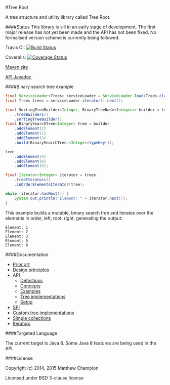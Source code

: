 #Tree Root

A tree structure and utility library called Tree Root.

####Status
This library is sill in an early stage of development. The first major release has not yet been made and the API has
not been fixed. No formalised version scheme is currently being followed.

Travis CI: [![Build Status](https://travis-ci.org/mattunderscorechampion/tree-root.svg?branch=master)](https://travis-ci.org/mattunderscorechampion/tree-root)

Coveralls: [![Coverage Status](https://coveralls.io/repos/mattunderscorechampion/tree-root/badge.png)](https://coveralls.io/r/mattunderscorechampion/tree-root)

[Maven site](http://www.mattunderscore.com/tree-root/index.html)

[API Javadoc](http://www.mattunderscore.com/tree-root/trees-api/apidocs/index.html)

####Binary search tree example

```java
final ServiceLoader<Trees> serviceLoader = ServiceLoader.load(Trees.class);
final Trees trees = serviceLoader.iterator().next();

final SortingTreeBuilder<Integer, BinaryTreeNode<Integer>> builder = trees
    .treeBuilders()
    .sortingTreeBuilder();
final BinarySearchTree<Integer> tree = builder
    .addElement(2)
    .addElement(1)
    .addElement(3)
    .build(BinarySearchTree.<Integer>typeKey());

tree
    .addElement(4)
    .addElement(6)
    .addElement(5);

final Iterator<Integer> iterator = trees
    .treeIterators()
    .inOrderElementsIterator(tree);

while (iterator.hasNext()) {
    System.out.println("Element: " + iterator.next());
}
```

This example builds a mutable, binary search tree and iterates over the elements in order, left, root, right,
generating the output:

```
Element: 1
Element: 2
Element: 3
Element: 5
Element: 6
```

####Documentation

* [Prior art](docs/prior-art.md)
* [Design principles](docs/design-principles.md)
* API
   * [Definitions](docs/definitions.md)
   * [Concepts](docs/concepts.md)
   * [Examples](docs/examples.md)
   * [Tree implementations](docs/tree-implementations.md)
   * [Setup](docs/setup.md)
* [SPI](docs/spi.md)
* [Custom tree implementations](docs/custom-tree-implementations.md)
* [Simple collections](docs/simple-collections.md)
* [Iterators](docs/iterators.md)

####Targeted Language

The current target is Java 8. Some Java 8 features are being used in the API.

####License

Copyright (c) 2014, 2015 Matthew Champion

Licensed under BSD 3-clause license
